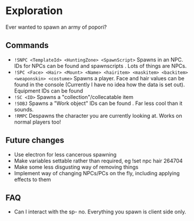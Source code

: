 # Exploration
Ever wanted to spawn an army of popori?

## Commands
* `!SNPC <TemplateId> <HuntingZone> <SpawnScript>` Spawns in an NPC. IDs for NPCs can be found <here> and spawnscripts <here>. Lots of things are NPCs.
* `!SPC <Face> <Hair> <Mount> <Name> <hairitem> <maskitem> <backitem> <weaponskin> <costume>` Spawns a player. Face and hair values can be found in the console (Currently I have no idea how the data is set out). Equipment IDs can be found <here>
* `!SC <ID>` Spawns a "collection"/collecatable item
* `!SOBJ` Spawns a "Work object" IDs can be found <here>. Far less cool than it sounds.
* `!RMPC` Despawns the character you are currently looking at. Works on normal players too!

## Future changes
* Use electron for less cancerous spawning
* Make variables settable rather than required, eg !set npc hair 264704
* Make some less disgusting way of removing things
* Implement way of changing NPCs/PCs on the fly, including applying effects to them

## FAQ
* Can I interact with the sp- no. Everything you spawn is client side only.
